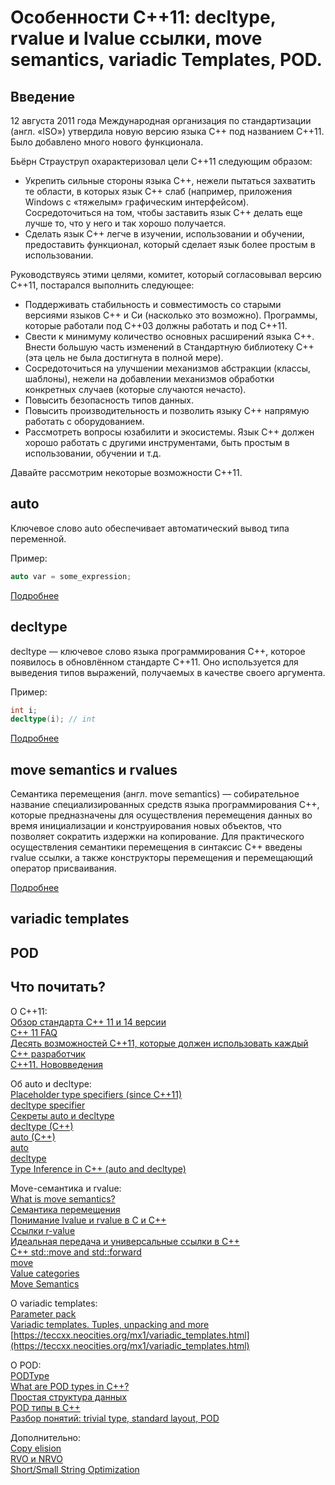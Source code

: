 # Особенности C++11: decltype, rvalue и lvalue ссылки, move semantics, variadic Templates, POD.
## Введение
12 августа 2011 года Международная организация по стандартизации (англ. «ISO») утвердила новую версию языка C++ под названием C++11. Было добавлено много нового функционала.  

Бьёрн Страуструп охарактеризовал цели C++11 следующим образом:  
 * Укрепить сильные стороны языка C++, нежели пытаться захватить те области, в которых язык С++ слаб (например, приложения Windows с «тяжелым» графическим интерфейсом). Сосредоточиться на том, чтобы заставить язык С++ делать еще лучше то, что у него и так хорошо получается.  
 * Сделать язык C++ легче в изучении, использовании и обучении, предоставить функционал, который сделает язык более простым в использовании.  

Руководствуясь этими целями, комитет, который согласовывал версию С++11, постарался выполнить следующее:  
 * Поддерживать стабильность и совместимость со старыми версиями языков C++ и Cи (насколько это возможно). Программы, которые работали под C++03 должны работать и под C++11.  
 * Свести к минимуму количество основных расширений языка С++. Внести большую часть изменений в Стандартную библиотеку С++ (эта цель не была достигнута в полной мере).  
 * Сосредоточиться на улучшении механизмов абстракции (классы, шаблоны), нежели на добавлении механизмов обработки конкретных случаев (которые случаются нечасто).  
 * Повысить безопасность типов данных.  
 * Повысить производительность и позволить языку C++ напрямую работать с оборудованием.  
 * Рассмотреть вопросы юзабилити и экосистемы. Язык C++ должен хорошо работать с другими инструментами, быть простым в использовании, обучении и т.д.  

Давайте рассмотрим некоторые возможности С++11.

## auto
Ключевое слово auto обеспечивает автоматический вывод типа переменной.  

Пример:  
```C++
auto var = some_expression;
```

[Подробнее](Auto.md)  

## decltype
decltype — ключевое слово языка программирования C++, которое появилось в обновлённом стандарте C++11. Оно используется для выведения типов выражений, получаемых в качестве своего аргумента.   

Пример:  
```C++
int i;
decltype(i); // int
```

[Подробнее](Decltype.md) 

## move semantics и rvalues
Семантика перемещения (англ. move semantics) — собирательное название специализированных средств языка программирования C++, которые предназначены для осуществления перемещения данных во время инициализации и конструирования новых объектов, что позволяет сократить издержки на копирование. Для практического осуществления семантики перемещения в синтаксис C++ введены rvalue ссылки, а также конструкторы перемещения и перемещающий оператор присваивания.  

[Подробнее](MoveSemantics.md) 

## variadic templates


## POD


## Что почитать?
О C++11:  
[Обзор стандарта С++ 11 и 14 версии](https://glebradchenko.susu.ru/courses/bachelor/oop/2014/SUSU_OOP_Rep_3_Cpp11.pdf)  
[C++ 11 FAQ](http://sergeyteplyakov.blogspot.com/2012/05/c-11-faq.html)  
[Десять возможностей C++11, которые должен использовать каждый C++ разработчик](https://habr.com/ru/post/182920/)  
[C++11. Нововведения](https://ravesli.com/c-11-novovvedeniya/)  

Об auto и decltype:  
[Placeholder type specifiers (since C++11)](https://en.cppreference.com/w/cpp/language/auto)  
[decltype specifier](https://en.cppreference.com/w/cpp/language/decltype)  
[Секреты auto и decltype](https://habr.com/ru/post/206458/)  
[decltype (C++)](https://docs.microsoft.com/en-us/cpp/cpp/decltype-cpp)  
[auto (C++)](https://docs.microsoft.com/en-us/cpp/cpp/auto-cpp)  
[auto](https://sodocumentation.net/cplusplus/topic/2421/auto)  
[decltype](https://ru.wikipedia.org/wiki/Decltype)  
[Type Inference in C++ (auto and decltype)](https://www.geeksforgeeks.org/type-inference-in-c-auto-and-decltype/)  

Move-семантика и rvalue:  
[What is move semantics?](https://stackoverflow.com/questions/3106110/what-is-move-semantics)  
[Семантика перемещения](https://ru.wikipedia.org/wiki/Семантика_перемещения)  
[Понимание lvalue и rvalue в C и С++](https://habr.com/ru/post/348198/)  
[Ссылки r-value](https://ravesli.com/urok-190-ssylki-r-value/)  
[Идеальная передача и универсальные ссылки в C++](https://habr.com/ru/post/242639/)  
[C++ std::move and std::forward](https://bajamircea.github.io/coding/cpp/2016/04/07/move-forward.html)  
[move](https://en.cppreference.com/w/cpp/utility/move)  
[Value categories](https://en.cppreference.com/w/cpp/language/value_category)  
[Move Semantics](https://sodocumentation.net/cplusplus/topic/2129/move-semantics)  

О variadic templates:  
[Parameter pack](https://en.cppreference.com/w/cpp/language/parameter_pack)  
[Variadic templates. Tuples, unpacking and more](https://habr.com/ru/post/228031/)  
[https://teccxx.neocities.org/mx1/variadic_templates.html](https://teccxx.neocities.org/mx1/variadic_templates.html)  

О POD:  
[PODType](https://en.cppreference.com/w/cpp/named_req/PODType)  
[What are POD types in C++?](https://stackoverflow.com/questions/146452/what-are-pod-types-in-c)  
[Простая структура данных](https://ru.wikipedia.org/wiki/Простая_структура_данных)  
[POD типы в C++ ](http://itw66.ru/blog/c_plus_plus/470.html)  
[Разбор понятий: trivial type, standard layout, POD](https://habr.com/ru/post/532972/)  

Дополнительно:  
[Copy elision](https://en.cppreference.com/w/cpp/language/copy_elision)  
[RVO и NRVO](http://alenacpp.blogspot.com/2008/02/rvo-nrvo.html)  
[Short/Small String Optimization](https://stackoverflow.com/questions/10315041/meaning-of-acronym-sso-in-the-context-of-stdstring/10319672#10319672)  
